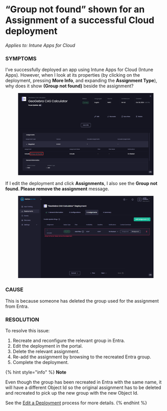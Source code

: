# “Group not found” shown for an Assignment of a successful Cloud deployment

_Applies to: Intune Apps for Cloud_

### SYMPTOMS

I’ve successfully deployed an app using Intune Apps for Cloud (Intune Apps). However, when I look at its properties (by clicking on the deployment, pressing **More Info**, and expanding the **Assignment Type**), why does it show **(Group not found)** beside the assignment?

<figure><img src="../../../.gitbook/assets/image (366).png" alt="&#x22;Group not found&#x22; shown beside the assignment for a successful assignment."><figcaption></figcaption></figure>

If I edit the deployment and click **Assignments**, I also see the **Group not found. Please remove the assignment** message.

<figure><img src="../../../.gitbook/assets/image (365).png" alt="&#x22;Group not found. Please remove the assignment&#x22; message"><figcaption></figcaption></figure>

### CAUSE

This is because someone has deleted the group used for the assignment from Entra.

### RESOLUTION

To resolve this issue:

1. Recreate and reconfigure the relevant group in Entra.
2. Edit the deployment in the portal.
3. Delete the relevant assignment.
4. Re-add the assignment by browsing to the recreated Entra group.
5. Complete the deployment.

{% hint style="info" %}
**Note**

Even though the group has been recreated in Entra with the same name, it will have a different Object Id so the original assignment has to be deleted and recreated to pick up the new group with the new Object Id.

See the [Edit a Deployment](../../cloud-deployments/manage-cloud-deployments/edit-a-cloud-deployment.md) process for more details.
{% endhint %}

